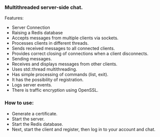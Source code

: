 ### Multithreaded server-side chat.

Features:
- Server Connection
- Raising a Redis database
- Accepts messages from multiple clients via sockets.
- Processes clients in different threads.
- Sends received messages to all connected clients.
- Provides correct closing of connections when a client disconnects.
- Sending messages.
- Receives and displays messages from other clients.
- Uses std::thread multithreading.
- Has simple processing of commands (list, exit).
- It has the possibility of registration.
- Logs server events.
- There is traffic encryption using OpenSSL.

### How to use:
- Generate a certificate.
- Start the server.
- Start the Redis database.
- Next, start the client and register, then log in to your account and chat.
